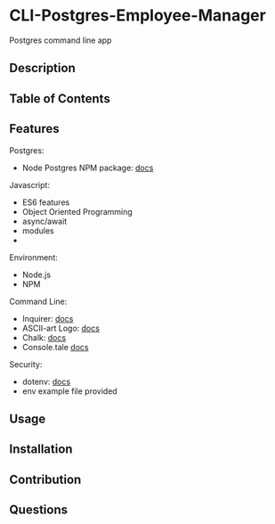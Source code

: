 # CLI-Postgres-Employee-Manager

Postgres command line app

## Description

## Table of Contents

## Features

Postgres:

- Node Postgres NPM package: [docs](https://www.npmjs.com/package/pg)

Javascript:

- ES6 features
- Object Oriented Programming
- async/await
- modules
-

Environment:

- Node.js
- NPM

Command Line:

- Inquirer: [docs](https://www.npmjs.com/package/inquirer?activeTab=readme)
- ASCII-art Logo: [docs](https://www.npmjs.com/package/asciiart-logo)
- Chalk: [docs](https://www.npmjs.com/package/chalk)
- Console.tale [docs](https://www.npmjs.com/package/console.table)

Security:

- dotenv: [docs](https://www.npmjs.com/package/dotenv)
- env example file provided

## Usage

## Installation

## Contribution

## Questions
